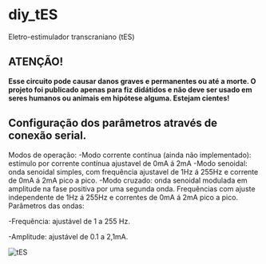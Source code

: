# diy_tES
Eletro-estimulador transcraniano (tES)

## ATENÇÃO!
**Esse circuito pode causar danos graves e permanentes ou até a morte.
O projeto foi publicado apenas para fiz didátidos e não deve ser usado em seres humanos ou animais em hipótese alguma.
Estejam cientes!**

## Configuração dos parâmetros através de conexão serial.

Modos de operação:
-Modo corrente contínua (ainda não implementado): estímulo por corrente contínua ajustavel de 0mA á 2mA 
-Modo senoidal: onda senoidal simples, com frequência ajustavel de 1Hz á 255Hz e corrente de 0mA á 2mA pico a pico.
-Modo cruzado: onda senoidal modulada em amplitude na fase positiva por uma segunda onda. Frequências com ajuste independente de 1Hz á 255Hz e correntes de 0mA á 2mA pico a pico.
Parâmetros das ondas:

-Frequência: ajustável de 1 a 255 Hz.

-Amplitude: ajustável de 0.1 a 2,1mA.  

![tES](https://github.com/cerebrino-lab/tES/assets/151285589/28c5dd92-5b19-4453-b453-07891d2b2e3a)
  
